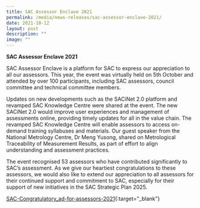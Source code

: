 ```yaml
---
title: SAC Assessor Enclave 2021
permalink: /media/news-releases/sac-assessor-enclave-2021/
date: 2021-10-12
layout: post
description: ""
image: ""
---
```

**SAC Assessor Enclave 2021**

SAC Assessor Enclave is a platform for SAC to express our appreciation to all our assessors. This year, the event was virtually held on 5th October and attended by over 100 participants, including SAC assessors, council committee and technical committee members.

Updates on new developments such as the SACiNet 2.0 platform and revamped SAC Knowledge Centre were shared at the event. The new SACiNet 2.0 would improve user experiences and management of assessments online, providing timely updates for all in the value chain. The revamped SAC Knowledge Centre will enable assessors to access on-demand training syllabuses and materials. Our guest speaker from the National Metrology Centre, Dr Meng Yusong, shared on Metrological Traceability of Measurement Results, as part of effort to align understanding and assessment practices.

The event recognised 53 assessors who have contributed significantly to SAC’s assessment. As we give our heartiest congratulations to these assessors, we would also like to extend our appreciation to all assessors for their continued support and commitment to SAC, especially for their support of new initiatives in the SAC Strategic Plan 2025.

 
 [SAC-Congratulatory_ad-for-assessors-2021](/files/Documents/SAC-Congratulatory_ad-for-assessors-2021.pdf){:target="_blank"}